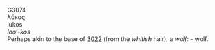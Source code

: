 <body>
  <p>G3074<br>  λύκος  <br> lukos  <br><i>loo‘-kos </i><br>Perhaps akin to the base of <a href="g3022.htm">3022</a> (from the <i>whitish</i> hair); a <i>wolf:</i> - wolf.<br></p>
 </body>